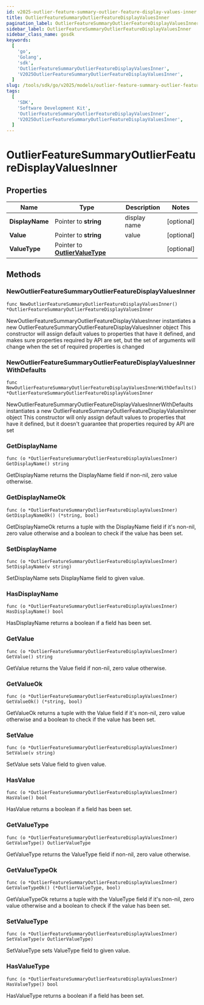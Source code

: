 ```yaml
---
id: v2025-outlier-feature-summary-outlier-feature-display-values-inner
title: OutlierFeatureSummaryOutlierFeatureDisplayValuesInner
pagination_label: OutlierFeatureSummaryOutlierFeatureDisplayValuesInner
sidebar_label: OutlierFeatureSummaryOutlierFeatureDisplayValuesInner
sidebar_class_name: gosdk
keywords:
  [
    'go',
    'Golang',
    'sdk',
    'OutlierFeatureSummaryOutlierFeatureDisplayValuesInner',
    'V2025OutlierFeatureSummaryOutlierFeatureDisplayValuesInner',
  ]
slug: /tools/sdk/go/v2025/models/outlier-feature-summary-outlier-feature-display-values-inner
tags:
  [
    'SDK',
    'Software Development Kit',
    'OutlierFeatureSummaryOutlierFeatureDisplayValuesInner',
    'V2025OutlierFeatureSummaryOutlierFeatureDisplayValuesInner',
  ]
---
```


# OutlierFeatureSummaryOutlierFeatureDisplayValuesInner

## Properties

| Name | Type | Description | Notes |
| --- | --- | --- | --- |
| **DisplayName** | Pointer to **string** | display name | [optional] |
| **Value** | Pointer to **string** | value | [optional] |
| **ValueType** | Pointer to [**OutlierValueType**](outlier-value-type) |  | [optional] |

## Methods

### NewOutlierFeatureSummaryOutlierFeatureDisplayValuesInner

`func NewOutlierFeatureSummaryOutlierFeatureDisplayValuesInner() *OutlierFeatureSummaryOutlierFeatureDisplayValuesInner`

NewOutlierFeatureSummaryOutlierFeatureDisplayValuesInner instantiates a new OutlierFeatureSummaryOutlierFeatureDisplayValuesInner object This constructor will assign default values to properties that have it defined, and makes sure properties required by API are set, but the set of arguments will change when the set of required properties is changed

### NewOutlierFeatureSummaryOutlierFeatureDisplayValuesInnerWithDefaults

`func NewOutlierFeatureSummaryOutlierFeatureDisplayValuesInnerWithDefaults() *OutlierFeatureSummaryOutlierFeatureDisplayValuesInner`

NewOutlierFeatureSummaryOutlierFeatureDisplayValuesInnerWithDefaults instantiates a new OutlierFeatureSummaryOutlierFeatureDisplayValuesInner object This constructor will only assign default values to properties that have it defined, but it doesn't guarantee that properties required by API are set

### GetDisplayName

`func (o *OutlierFeatureSummaryOutlierFeatureDisplayValuesInner) GetDisplayName() string`

GetDisplayName returns the DisplayName field if non-nil, zero value otherwise.

### GetDisplayNameOk

`func (o *OutlierFeatureSummaryOutlierFeatureDisplayValuesInner) GetDisplayNameOk() (*string, bool)`

GetDisplayNameOk returns a tuple with the DisplayName field if it's non-nil, zero value otherwise and a boolean to check if the value has been set.

### SetDisplayName

`func (o *OutlierFeatureSummaryOutlierFeatureDisplayValuesInner) SetDisplayName(v string)`

SetDisplayName sets DisplayName field to given value.

### HasDisplayName

`func (o *OutlierFeatureSummaryOutlierFeatureDisplayValuesInner) HasDisplayName() bool`

HasDisplayName returns a boolean if a field has been set.

### GetValue

`func (o *OutlierFeatureSummaryOutlierFeatureDisplayValuesInner) GetValue() string`

GetValue returns the Value field if non-nil, zero value otherwise.

### GetValueOk

`func (o *OutlierFeatureSummaryOutlierFeatureDisplayValuesInner) GetValueOk() (*string, bool)`

GetValueOk returns a tuple with the Value field if it's non-nil, zero value otherwise and a boolean to check if the value has been set.

### SetValue

`func (o *OutlierFeatureSummaryOutlierFeatureDisplayValuesInner) SetValue(v string)`

SetValue sets Value field to given value.

### HasValue

`func (o *OutlierFeatureSummaryOutlierFeatureDisplayValuesInner) HasValue() bool`

HasValue returns a boolean if a field has been set.

### GetValueType

`func (o *OutlierFeatureSummaryOutlierFeatureDisplayValuesInner) GetValueType() OutlierValueType`

GetValueType returns the ValueType field if non-nil, zero value otherwise.

### GetValueTypeOk

`func (o *OutlierFeatureSummaryOutlierFeatureDisplayValuesInner) GetValueTypeOk() (*OutlierValueType, bool)`

GetValueTypeOk returns a tuple with the ValueType field if it's non-nil, zero value otherwise and a boolean to check if the value has been set.

### SetValueType

`func (o *OutlierFeatureSummaryOutlierFeatureDisplayValuesInner) SetValueType(v OutlierValueType)`

SetValueType sets ValueType field to given value.

### HasValueType

`func (o *OutlierFeatureSummaryOutlierFeatureDisplayValuesInner) HasValueType() bool`

HasValueType returns a boolean if a field has been set.
